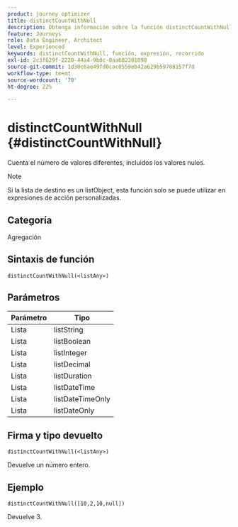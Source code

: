 ```yaml
---
product: journey optimizer
title: distinctCountWithNull
description: Obtenga información sobre la función distinctCountWithNull
feature: Journeys
role: Data Engineer, Architect
level: Experienced
keywords: distinctCountWithNull, función, expresión, recorrido
exl-id: 2c3f629f-2220-44a4-9b0c-8aa602301098
source-git-commit: 1d30c6ae49fd0cac0559eb42a629b59708157f7d
workflow-type: tm+mt
source-wordcount: '70'
ht-degree: 22%

---
```


# distinctCountWithNull {#distinctCountWithNull}

Cuenta el número de valores diferentes, incluidos los valores nulos.

>[!NOTE]
>
>Si la lista de destino es un listObject, esta función solo se puede utilizar en expresiones de acción personalizadas.

## Categoría

Agregación

## Sintaxis de función

`distinctCountWithNull(<listAny>)`

## Parámetros

| Parámetro | Tipo |
|-----------|------------------|
| Lista | listString |
| Lista | listBoolean |
| Lista | listInteger |
| Lista | listDecimal |
| Lista | listDuration |
| Lista | listDateTime |
| Lista | listDateTimeOnly |
| Lista | listDateOnly |

## Firma y tipo devuelto

`distinctCountWithNull(<listAny>)`

Devuelve un número entero.

## Ejemplo

`distinctCountWithNull([10,2,10,null])`

Devuelve 3.
